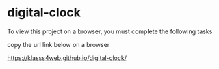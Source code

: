# digital-clock
To view this project on a browser, you must complete the following tasks

copy the url link below on a browser

https://klasss4web.github.io/digital-clock/
